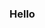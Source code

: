 ### Hello

<!--<br>
<div align=center>

[![Tech Blog Badge](http://img.shields.io/badge/-Blog-black?style=flat-square&logoColor=white&logo=Blogger&link=https://timobyjin.tistory.com/)](https://timobyjin.tistory.com/)
[![Tech Blog Badge](http://img.shields.io/badge/-Portfolio-black?style=flat-square&logo=notion&link=https://www.notion.so/ME-6eda98bc465c4c4093be6a68cb1f6869)](https://www.notion.so/ME-6eda98bc465c4c4093be6a68cb1f6869)<br><br>
[![timobyjin](http://mazassumnida.wtf/api/mini/generate_badge?boj=timobyjin)](https://solved.ac/timobyjin)<br><br>
![snake gif](https://github.com/timobyjin02/timobyjin02/blob/output/github-contribution-grid-snake.svg)
  
<a href="https://github.com/anuraghazra/github-readme-stats"><img src="https://github-readme-stats.vercel.app/api/top-langs/?username=timobyjin02&layout=compact&langs_count=6" style="height:150px;border-radius:50px;" /></a>
<a href="https://opgc.me/#/users/timobyjin02" target="_blank"><img src="https://api.opgc.me/githubs/users/timobyjin02/tag/?theme=rainbow" style="height:150px;" /></a>

<a href="https://opgc.me/#/users/timobyjin02" target="_blank"><img src="https://api.opgc.me/githubs/users/timobyjin02/tag/?theme=rainbow" style="height:150px;" /></a>
<a href="https://github.com/devpla/github-stats-transparent">
  <img src="https://github-readme-stats.vercel.app/api/top-langs/?username=timobyjin02&layout=compact&theme=prussian" width=41.0% />
</a>
   
</div>->
